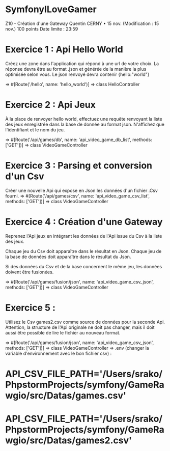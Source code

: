 # SymfonyILoveGamer

Z10 - Création d'une Gateway
Quentin CERNY
•
15 nov. (Modification : 15 nov.)
100 points
Date limite : 23:59
# Exercice 1 : Api Hello World

Créez une zone dans l'application qui répond à une url de votre choix.
La réponse devra être au format .json et générée de la manière la plus optimisée selon vous.
Le json renvoyé devra contenir {hello:"world"}

=> #[Route('/hello', name: 'hello_world')]
=> class HelloController

# Exercice 2 : Api Jeux

À la place de renvoyer hello world, effectuez une requête renvoyant la liste des jeux enregistrée dans la base de donnée au format json. N'affichez que l'identifiant et le nom du jeu.

=> #[Route('/api/games/db', name: 'api_video_game_db_list', methods: ['GET'])]
=> class VideoGameController 

# Exercice 3 : Parsing et conversion d'un Csv

Créer une nouvelle Api qui expose en Json les données d'un fichier .Csv fourni.
=> #[Route('/api/games/csv', name: 'api_video_game_csv_list', methods: ['GET'])]
=> class VideoGameController 

# Exercice 4 : Création d'une Gateway

Reprenez l'Api jeux en intégrant les données de l'Api issue du Csv à la liste des jeux.

Chaque jeu du Csv doit apparaître dans le résultat en Json.
Chaque jeu de la base de données doit apparaître dans le résultat du Json.

Si des données du Csv et de la base concernent le même jeu, les données doivent être fusionées.

=> #[Route('/api/games/fusion/json', name: 'api_video_game_csv_json', methods: ['GET'])]
=> class VideoGameController 

# Exercice 5 :

Utilisez le Csv games2.csv comme source de données pour la seconde Api.
Attention, la structure de l'Api originale ne doit pas changer, mais il doit aussi être possible de lire le fichier au nouveau format.

=> #[Route('/api/games/fusion/json', name: 'api_video_game_csv_json', methods: ['GET'])]
=> class VideoGameController 
=> .env (changer la variable d'environnement avec le bon fichier csv) : 
# API_CSV_FILE_PATH='/Users/srako/PhpstormProjects/symfony/GameRawgio/src/Datas/games.csv'
# API_CSV_FILE_PATH='/Users/srako/PhpstormProjects/symfony/GameRawgio/src/Datas/games2.csv'
